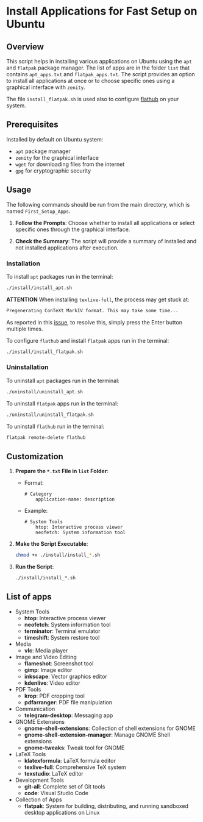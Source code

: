 # Install Applications for Fast Setup on Ubuntu

## Overview

This script helps in installing various applications on Ubuntu using the `apt` and `flatpak` package manager. The list of apps are in the folder `list` that contains `apt_apps.txt` and `flatpak_apps.txt`. The script provides an option to install all applications at once or to choose specific ones using a graphical interface with `zenity`. 

The file `install_flatpak.sh` is used also to configure [flathub](https://flathub.org/) on your system.

## Prerequisites
Installed by default on Ubuntu system:

- `apt` package manager
- `zenity` for the graphical interface
- `wget` for downloading files from the internet
- `gpg` for cryptographic security

## Usage
The following commands should be run from the main directory, which is named `First_Setup_Apps`.

1. **Follow the Prompts**:
	Choose whether to install all applications or select specific ones through the graphical interface.

1. **Check the Summary**:
    The script will provide a summary of installed and not installed applications after execution.


### Installation
To install `apt` packages run in the terminal:
   ```bash
   ./install/install_apt.sh
   ```

**ATTENTION** When installing `texlive-full`, the process may get stuck at:
  ```bash
  Pregenerating ConTeXt MarkIV format. This may take some time...
  ```
As reported in this [issue](https://bugs.launchpad.net/ubuntu/+source/context/+bug/2058409), to resolve this, simply press the Enter button multiple times.

To configure `flathub` and install `flatpak` apps run in the terminal:
   ```bash
   ./install/install_flatpak.sh
   ```

### Uninstallation
To uninstall `apt` packages run in the terminal:
   ```bash
   ./uninstall/uninstall_apt.sh
   ```

To uninstall `flatpak` apps run in the terminal:
   ```bash
   ./uninstall/uninstall_flatpak.sh
   ```
To uninstall `flathub` run in the terminal:
   ```bash
  flatpak remote-delete flathub
   ```

## Customization 

1. **Prepare the `*.txt` File in `list` Folder**:
   - Format: 
     ```plaintext
     # Category
         application-name: description
     ```
   - Example:
     ```plaintext
     # System Tools
         htop: Interactive process viewer
         neofetch: System information tool
     ```

1. **Make the Script Executable**:
   ```bash
   chmod +x ./install/install_*.sh
   ```

1. **Run the Script**:
   ```bash
   ./install/install_*.sh
   ```

## List of apps

- System Tools 
   - **htop**: Interactive process viewer 
   - **neofetch**: System information tool 
   - **terminator**: Terminal emulator 
   - **timeshift**: System restore tool 
- Media 
   - **vlc**: Media player 
- Image and Video Editing 
   - **flameshot**: Screenshot tool 
   - **gimp**: Image editor 
   - **inkscape**: Vector graphics editor 
   - **kdenlive**: Video editor 
- PDF Tools 
   - **krop**: PDF cropping tool 
   - **pdfarranger**: PDF file manipulation 
- Communication 
   - **telegram-desktop**: Messaging app 
- GNOME Extensions 
   - **gnome-shell-extensions**: Collection of shell extensions for GNOME 
   - **gnome-shell-extension-manager**: Manage GNOME Shell extensions 
   - **gnome-tweaks**: Tweak tool for GNOME 
- LaTeX Tools 
   - **klatexformula**: LaTeX formula editor 
   - **texlive-full**: Comprehensive TeX system 
   - **texstudio**: LaTeX editor 
- Development Tools 
   - **git-all**: Complete set of Git tools 
   - **code**: Visual Studio Code 
- Collection of Apps 
   - **flatpak**: System for building, distributing, and running sandboxed desktop applications on Linux